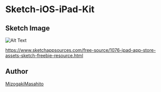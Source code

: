 # Sketch-iOS-iPad-Kit

## Sketch Image
![Alt Text](https://github.com/Sketch-MMizogaki/Sketch-iOS-iPad-Kit/blob/master/alexmuench-ipad-app-store-assets.png)  

https://www.sketchappsources.com/free-source/1076-ipad-app-store-assets-sketch-freebie-resource.html

## Author

[MizogakiMasahito](https://github.com/MMizogaki)
